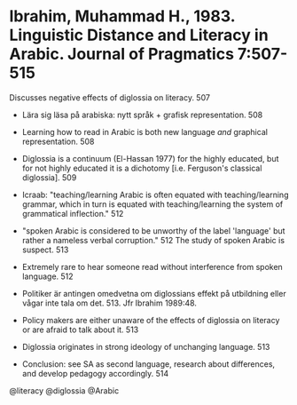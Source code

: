# Ibrahim, Muhammad H., 1983. Linguistic Distance and Literacy in Arabic. Journal of Pragmatics 7:507-515

Discusses negative effects of diglossia on literacy. 507

- Lära sig läsa på arabiska: nytt språk + grafisk representation. 508
- Learning how to read in Arabic is both new language *and* graphical representation. 508

- Diglossia is a continuum (El-Hassan 1977) for the highly educated, but for not highly educated it is a dichotomy [i.e. Ferguson's classical diglossia]. 509

- Icraab: "teaching/learning Arabic is often equated with teaching/learning grammar, which in turn is equated with teaching/learning the system of grammatical inflection." 512

- "spoken Arabic is considered to be unworthy of the label 'language' but rather a nameless verbal corruption." 512 The study of spoken Arabic is suspect. 513

- Extremely rare to hear someone read without interference from spoken language. 512 

- Politiker är antingen omedvetna om diglossians effekt på utbildning eller vågar inte tala om det. 513. Jfr Ibrahim 1989:48.
- Policy makers are either unaware of the effects of diglossia on literacy or are afraid to talk about it. 513

- Diglossia originates in strong ideology of unchanging language. 513

- Conclusion: see SA as second language, research about differences, and develop pedagogy accordingly. 514

@literacy
@diglossia
@Arabic
